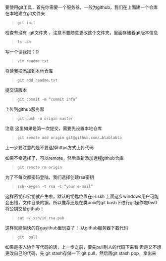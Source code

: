要使用git工具，首先你需要一个服务器，一般为github，我们在上面建一个仓库
在本地建立git文件夹
> ```shell
> git init 
> ```
检查有没有 .git文件夹 ，注意不要随意更改这个文件夹，里面存储着git版本信息
> ```shell
> ls -ah 
> ```
写一个读我把：D
> ```shell
> vim readme.txt
> ```
将读我把添加到本地仓库
> ```shell
> git add readme.txt
> ```
提交该版本
> ```shell
> git commit -m “commit info”
> ```
上传到github服务器
> ```shell
> git push -u origin master   
> ```
注意 这里如果是第一次提交，需要先设置本地仓库
> ```shell
> git remote add origin git@github.com/…blablabla
> ```
上一步要注意的是不要选择https方式上传代码

如果不幸选择了，可以remote，然后重新添加远程github仓库
> ```shell
> git remote rm origin            
> ```
为了不每次都密码登陆，我们选择创建rsa密钥
> ```shell
> ssh-keygen -t rsa -C “your e-mail”
> ```
这样密钥和公钥就产生啦，默认的钥匙位置在~/.ssh
上面这步windows用户可能会出错，文件目录的锅，所以推荐还是在类unix的git bash下进行git操作啦0w0
将公钥交给github！
> ```shell
> cat ~/.ssh/id_rsa.pub  
> ```
这样就能愉快的在gayithub里玩耍了！
从github服务器下载代码
> ```shell
> git  pull                                             
> ```
如果是多人协作写代码的话，上一步之前，要先pull别人的代码下来看
但是又不想更改自己的代码，先 git stash存储一下
git pull，然后再git stash pop，拿出来
